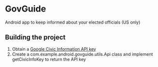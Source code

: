 # GovGuide
Android app to keep informed about your elected officials (US only)

## Building the project
1. Obtain a [Google Civic Information API key](https://developers.google.com/civic-information/docs/using_api#APIKey)
1. Create a com.example.android.govguide.utils.Api class and implement getCivicInfoKey to return the API key
